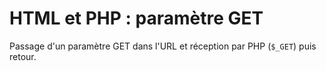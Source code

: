 # HTML et PHP : paramètre GET
Passage d'un paramètre GET dans l'URL et réception par PHP (``$_GET``) puis retour.
